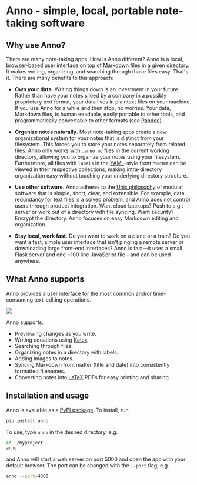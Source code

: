 # Anno - simple, local, portable note-taking software

## Why use Anno?

There are many note-taking apps. How is Anno different? Anno is a local, browser-based user interface on top of [Markdown](https://daringfireball.net/projects/markdown/) files in a given directory. It makes writing, organizing, and searching through those files easy. That's it. There are many benefits to this approach:

- **Own your data.** Writing things down is an investment in your future. Rather than have your notes siloed by a company in a possibly proprietary text format, your data lives in plaintext files on your machine. If you use Anno for a while and then stop, no worries. Your data, Markdown files, is human-readable, easily portable to other tools, and programmatically convertable to other formats (see [Pandoc](https://pandoc.org/)).

- **Organize notes naturally.** Most note-taking apps create a new organizational system for your notes that is distinct from your filesystem. This forces you to store your notes separately from related files. Anno only works with `.anno.md` files in the current working directory, allowing you to organize your notes using your filesystem. Furthermore, all files with `labels` in the [YAML](https://yaml.org/)-style front matter can be viewed in their respective collections, making intra-directory organization easy without touching your underlying directory structure.

- **Use other software.** Anno adheres to the [Unix philosophy](https://en.wikipedia.org/wiki/Unix_philosophy) of modular software that is simple, short, clear, and extensible. For example, data redundancy for text files is a solved problem, and Anno does not control users through product integration. Want cloud backups? Push to a git server or work out of a directory with file syncing. Want security? Encrypt the directory. Anno focuses on easy Markdown editing and organization.

- **Stay local, work fast.** Do you want to work on a plane or a train? Do you want a fast, simple user interface that isn't pinging a remote server or downloading large front-end interfaces? Anno is fast—it uses a small Flask server and one ~100 line JavaScript file—and can be used anywhere.


## What Anno supports

Anno provides a user interface for the most common and/or time-consuming text-editing operations. 

<img src='https://raw.githubusercontent.com/gwgundersen/anno/master/screenshots/editing.png?token=AAVQBIFJQMFJMLK4RFCCZ72576O7I'/>

Anno supports:

- Previewing changes as you write.
- Writing equations using [Katex](https://katex.org/).
- Searching through files.
- Organizing notes in a directory with labels.
- Adding images to notes.
- Syncing Markdown front matter (title and date) into consistently formatted filenames.
- Converting notes into [LaTeX](https://www.latex-project.org/) PDFs for easy printing and sharing.
    
## Installation and usage

Anno is available as a [PyPI package](https://pypi.org/project/anno/). To install, run

```bash
pip install anno
```

To use, type `anno` in the desired directory, e.g.

```bash
cd ~/myproject
anno
```

and Anno will start a web server on port 5000 and open the app with your default browser. The port can be changed with the `--port` flag, e.g.

```bash
anno --port=4000
```
